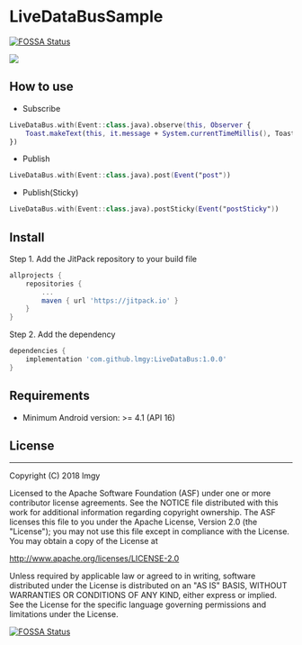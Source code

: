 # LiveDataBusSample
[![FOSSA Status](https://app.fossa.io/api/projects/git%2Bgithub.com%2Flmgy%2FLiveDataBus.svg?type=shield)](https://app.fossa.io/projects/git%2Bgithub.com%2Flmgy%2FLiveDataBus?ref=badge_shield)


[![](https://jitpack.io/v/lmgy/LiveDataBus.svg)](https://jitpack.io/#lmgy/LiveDataBus)

## How to use

- Subscribe

``` kotlin
LiveDataBus.with(Event::class.java).observe(this, Observer {
    Toast.makeText(this, it.message + System.currentTimeMillis(), Toast.LENGTH_LONG).show()
})
```

- Publish

``` kotlin
LiveDataBus.with(Event::class.java).post(Event("post"))
```

- Publish(Sticky)

``` kotlin
LiveDataBus.with(Event::class.java).postSticky(Event("postSticky"))
```

## Install

Step 1. Add the JitPack repository to your build file

``` groovy
allprojects {
    repositories {
        ...
        maven { url 'https://jitpack.io' }
    }
}
```

Step 2. Add the dependency

``` groovy
dependencies {
	implementation 'com.github.lmgy:LiveDataBus:1.0.0'
}
```

## Requirements

* Minimum Android version: >= 4.1 (API 16)

## License
-------

Copyright (C) 2018 lmgy

Licensed to the Apache Software Foundation (ASF) under one or more contributor
license agreements.  See the NOTICE file distributed with this work for
additional information regarding copyright ownership.  The ASF licenses this
file to you under the Apache License, Version 2.0 (the "License"); you may not
use this file except in compliance with the License.  You may obtain a copy of
the License at

http://www.apache.org/licenses/LICENSE-2.0

Unless required by applicable law or agreed to in writing, software
distributed under the License is distributed on an "AS IS" BASIS, WITHOUT
WARRANTIES OR CONDITIONS OF ANY KIND, either express or implied.  See the
License for the specific language governing permissions and limitations under
the License.


[![FOSSA Status](https://app.fossa.io/api/projects/git%2Bgithub.com%2Flmgy%2FLiveDataBus.svg?type=large)](https://app.fossa.io/projects/git%2Bgithub.com%2Flmgy%2FLiveDataBus?ref=badge_large)